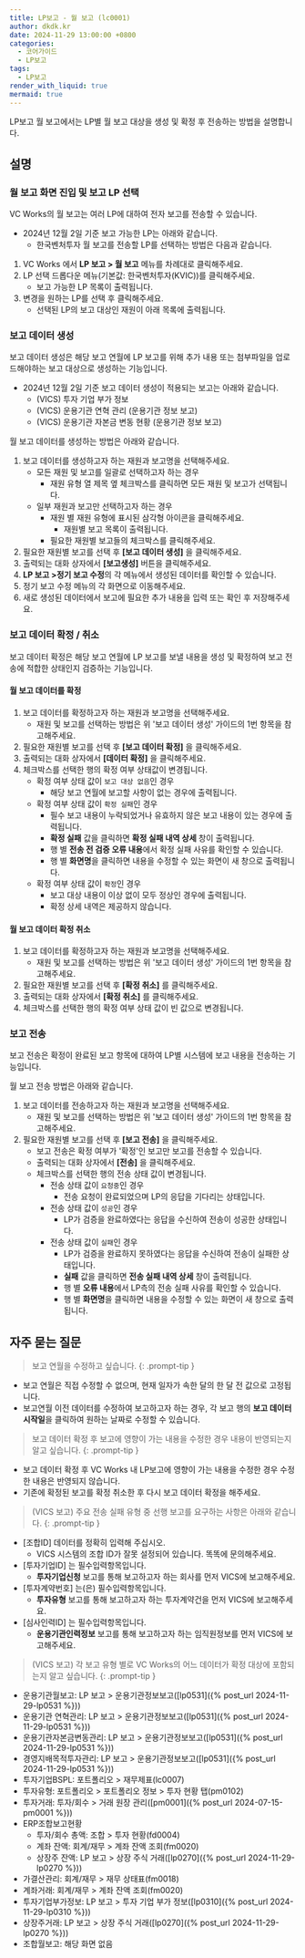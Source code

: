 ```yaml
---
title: LP보고 - 월 보고 (lc0001)
author: dkdk.kr
date: 2024-11-29 13:00:00 +0800
categories:
  - 코어가이드
  - LP보고
tags:
  - LP보고
render_with_liquid: true
mermaid: true
---
```

LP보고 월 보고에서는 LP별 월 보고 대상을 생성 및 확정 후 전송하는 방법을 설명합니다. 

## 설명

### 월 보고 화면 진입 및 보고 LP 선택
VC Works의 월 보고는 여러 LP에 대하여 전자 보고를 전송할 수 있습니다.
- 2024년 12월 2일 기준 보고 가능한 LP는 아래와 같습니다.
	- 한국벤처투자 
월 보고를 전송할 LP를 선택하는 방법은 다음과 같습니다. 
1. VC Works 에서 **LP 보고 > 월 보고** 메뉴를 차례대로 클릭해주세요. 
2. LP 선택 드롭다운 메뉴(기본값: 한국벤처투자(KVIC))를 클릭해주세요.
	- 보고 가능한 LP 목록이 출력됩니다.
3. 변경을 원하는 LP를 선택 후 클릭해주세요.
	- 선택된 LP의 보고 대상인 재원이 아래 목록에 출력됩니다.

### 보고 데이터 생성
보고 데이터 생성은 해당 보고 연월에 LP 보고를 위해 추가 내용 또는 첨부파일을 업로드해야하는 보고 대상으로 생성하는 기능입니다.
- 2024년 12월 2일 기준 보고 데이터 생성이 적용되는 보고는 아래와 같습니다.
	- (VICS) 투자 기업 부가 정보
	- (VICS) 운용기관 연혁 관리 (운용기관 정보 보고)
	- (VICS) 운용기관 자본금 변동 현황 (운용기관 정보 보고)

월 보고 데이터를 생성하는 방법은 아래와 같습니다.
1. 보고 데이터를 생성하고자 하는 재원과 보고명을 선택해주세요.
	- 모든 재원 및 보고를 일괄로 선택하고자 하는 경우
		- 재원 유형 열 제목 옆 체크박스를 클릭하면 모든 재원 및 보고가 선택됩니다.
	- 일부 재원과 보고만 선택하고자 하는 경우
		- 재원 별 재원 유형에 표시된 삼각형 아이콘을 클릭해주세요.
			- 재원별 보고 목록이 출력됩니다.
		- 필요한 재원별 보고들의 체크박스를 클릭해주세요.
2. 필요한 재원별 보고를 선택 후 **[보고 데이터 생성]** 을 클릭해주세요.
3. 출력되는 대화 상자에서 **[보고생성]** 버튼을 클릭해주세요.
4. **LP 보고 >정기 보고 수정**의 각 메뉴에서 생성된 데이터를 확인할 수 있습니다.
5. 정기 보고 수정 메뉴의 각 화면으로 이동해주세요.
6. 새로 생성된 데이터에서 보고에 필요한 추가 내용을 입력 또는 확인 후 저장해주세요. 

### 보고 데이터 확정 / 취소
보고 데이터 확정은 해당 보고 연월에 LP 보고를 보낼 내용을 생성 및 확정하여 보고 전송에 적합한 상태인지 검증하는 기능입니다.

#### 월 보고 데이터를 확정
1. 보고 데이터를 확정하고자 하는 재원과 보고명을 선택해주세요.
	- 재원 및 보고를 선택하는 방법은 위 '보고 데이터 생성' 가이드의 1번 항목을 참고해주세요.
2. 필요한 재원별 보고를 선택 후 **[보고 데이터 확정]** 을 클릭해주세요.
3. 출력되는 대화 상자에서 **[데이터 확정]** 을 클릭해주세요.
4. 체크박스를 선택한 행의 확정 여부 상태값이 변경됩니다.
	- 확정 여부 상태 값이 `보고 대상 없음`인 경우
		- 해당 보고 연월에 보고할 사항이 없는 경우에 출력됩니다.
	- 확정 여부 상태 값이 `확정 실패`인 경우
		- 필수 보고 내용이 누락되었거나 유효하지 않은 보고 내용이 있는 경우에 출력됩니다.
		- **확정 실패** 값을 클릭하면 **확정 실패 내역 상세** 창이 출력됩니다.
		- 행 별 **전송 전 검증 오류 내용**에서 확정 실패 사유를 확인할 수 있습니다.
		- 행 별 **화면명**을 클릭하면 내용을 수정할 수 있는 화면이 새 창으로 출력됩니다.
	- 확정 여부 상태 값이 `확정`인 경우
		- 보고 대상 내용이 이상 없이 모두 정상인 경우에 출력됩니다.
		- 확정 상세 내역은 제공하지 않습니다.

#### 월 보고 데이터 확정 취소
1. 보고 데이터를 확정하고자 하는 재원과 보고명을 선택해주세요.
	- 재원 및 보고를 선택하는 방법은 위 '보고 데이터 생성' 가이드의 1번 항목을 참고해주세요.
2. 필요한 재원별 보고를 선택 후 **[확정 취소]** 를 클릭해주세요.
3. 출력되는 대화 상자에서 **[확정 취소]** 를 클릭해주세요.
4. 체크박스를 선택한 행의 확정 여부 상태 값이 빈 값으로 변경됩니다.

### 보고 전송
보고 전송은 확정이 완료된 보고 항목에 대하여 LP별 시스템에 보고 내용을 전송하는 기능입니다.

월 보고 전송 방법은 아래와 같습니다.
1. 보고 데이터를 전송하고자 하는 재원과 보고명을 선택해주세요.
	- 재원 및 보고를 선택하는 방법은 위 '보고 데이터 생성' 가이드의 1번 항목을 참고해주세요.
2. 필요한 재원별 보고를 선택 후 **[보고 전송]** 을 클릭해주세요.
	- 보고 전송은 확정 여부가 '확정'인 보고만 보고를 전송할 수 있습니다.
	- 출력되는 대화 상자에서 **[전송]** 을 클릭해주세요.
	- 체크박스를 선택한 행의 전송 상태 값이 변경됩니다.
		- 전송 상태 값이 `요청중`인 경우
			- 전송 요청이 완료되었으며 LP의 응답을 기다리는 상태입니다.
		- 전송 상태 값이 `성공`인 경우
			- LP가 검증을 완료하였다는 응답을 수신하여 전송이 성공한 상태입니다.
		- 전송 상태 값이 `실패`인 경우
			- LP가 검증을 완료하지 못하였다는 응답을 수신하여 전송이 실패한 상태입니다.
			- **실패** 값을 클릭하면 **전송 실패 내역 상세** 창이 출력됩니다.
			- 행 별 **오류 내용**에서 LP측의 전송 실패 사유를 확인할 수 있습니다.
			- 행 별 **화면명**을 클릭하면 내용을 수정할 수 있는 화면이 새 창으로 출력됩니다.

## 자주 묻는 질문

> 보고 연월을 수정하고 싶습니다.
{: .prompt-tip }

- 보고 연월은 직접 수정할 수 없으며, 현재 일자가 속한 달의 한 달 전 값으로 고정됩니다.
- 보고연월 이전 데이터를 수정하여 보고하고자 하는 경우, 각 보고 행의 **보고 데이터 시작일**을 클릭하여 원하는 날짜로 수정할 수 있습니다.

> 보고 데이터 확정 후 보고에 영향이 가는 내용을 수정한 경우 내용이 반영되는지 알고 싶습니다.
{: .prompt-tip }

- 보고 데이터 확정 후 VC Works 내 LP보고에 영향이 가는 내용을 수정한 경우 수정한 내용은 반영되지 않습니다.
- 기존에 확정된 보고를 확정 취소한 후 다시 보고 데이터 확정을 해주세요.

> (VICS 보고) 주요 전송 실패 유형 중 선행 보고를 요구하는 사항은 아래와 같습니다.
{: .prompt-tip }
 
- [조합ID] 데이터를 정확히 입력해 주십시오. 
	- VICS 시스템의 조합 ID가 잘못 설정되어 있습니다. 똑똑에 문의해주세요.
- [투자기업ID] 는 필수입력항목입니다. 
	- **투자기업신청** 보고를 통해 보고하고자 하는 회사를 먼저 VICS에 보고해주세요.
- [투자계약번호] 는(은) 필수입력항목입니다. 
	- **투자유형** 보고를 통해 보고하고자 하는 투자계약건을 먼저 VICS에 보고해주세요.
- [심사인력ID] 는 필수입력항목입니다. 
	- **운용기관인력정보** 보고를 통해 보고하고자 하는 임직원정보를 먼저 VICS에 보고해주세요.

> (VICS 보고) 각 보고 유형 별로 VC Works의 어느 데이터가 확정 대상에 포함되는지 알고 싶습니다.
{: .prompt-tip }

- 운용기관월보고: LP 보고 > 운용기관정보보고([lp0531]({% post_url 2024-11-29-lp0531 %}))
- 운용기관 연혁관리: LP 보고 > 운용기관정보보고([lp0531]({% post_url 2024-11-29-lp0531 %}))
- 운용기관자본금변동관리: LP 보고 > 운용기관정보보고([lp0531]({% post_url 2024-11-29-lp0531 %}))
- 경영지배목적투자관리: LP 보고 > 운용기관정보보고([lp0531]({% post_url 2024-11-29-lp0531 %}))
- 투자기업BSPL: 포트폴리오 > 재무제표(lc0007)
- 투자유형: 포트폴리오 > 포트폴리오 정보 > 투자 현황 탭(pm0102)
- 투자거래: 투자/회수 > 거래 원장 관리([pm0001]({% post_url 2024-07-15-pm0001 %}))
- ERP조합보고현황
	- 투자/회수 총액: 조합 > 투자 현황(fd0004)
	- 계좌 잔액: 회계/재무 > 계좌 잔액 조회(fm0020)
	- 상장주 잔액: LP 보고 > 상장 주식 거래([lp0270]({% post_url 2024-11-29-lp0270 %}))
- 가결산관리: 회계/재무 > 재무 상태표(fm0018)
- 계좌거래: 회계/재무 > 계좌 잔액 조회(fm0020)
- 투자기업부가정보: LP 보고 > 투자 기업 부가 정보([lp0310]({% post_url 2024-11-29-lp0310 %}))
- 상장주거래: LP 보고 > 상장 주식 거래([lp0270]({% post_url 2024-11-29-lp0270 %}))
- 조합월보고: 해당 화면 없음